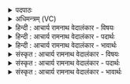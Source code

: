 <details><summary>पदपाठः</summary>

प꣡व꣢꣯स्व। सो꣣म। मन्द꣡य꣢न्। इ꣡न्द्रा꣢꣯य। म꣡धु꣢꣯मत्तमः। १८१०।
</details>

<details><summary>अधिमन्त्रम् (VC)</summary>

- पवमानः सोमः
- जमदग्निर्भार्गवः
- द्विपदा गायत्री
- षड्जः
</details>

<details><summary>हिन्दी : आचार्य रामनाथ वेदालंकार - विषयः</summary>

प्रथम मन्त्र में ब्रह्मानन्द-रस का विषय कहते हैं।
</details>

<details><summary>हिन्दी : आचार्य रामनाथ वेदालंकार - पदार्थः</summary>

पदार्थान्वयभाषाः -  हे (सोम) ब्रह्मानन्द-रस ! (मधुमत्तमः) अतिशय मधुर तू (इन्द्राय) जीवात्मा को (मन्दयन्) मोद प्रदान करता हुआ (पवस्व) प्रवाहित हो ॥१॥
</details>

<details><summary>हिन्दी : आचार्य रामनाथ वेदालंकार - भावार्थः</summary>

भावार्थभाषाः -  ब्रह्मानन्द का माधुर्य वही जानता है,जो उसका अनुभव करता है ॥१॥
</details>

<details><summary>संस्कृत : आचार्य रामनाथ वेदालंकार - विषयः</summary>

तत्रादौ ब्रह्मानन्दरसविषय उच्यते।
</details>

<details><summary>संस्कृत : आचार्य रामनाथ वेदालंकार - पदार्थः</summary>

पदार्थान्वयभाषाः -  हे (सोम) ब्रह्मानन्दरस ! (मधुमत्तमः) अतिशयेन मधुरः त्वम् (इन्द्राय) जीवात्मने (मन्दयन्) मोदं प्रयच्छन् (पवस्व) प्रस्रव ॥१॥
</details>

<details><summary>संस्कृत : आचार्य रामनाथ वेदालंकार - भावार्थः</summary>

भावार्थभाषाः -  ब्रह्मानन्दस्य माधुर्यं स एव जानाति यस्तमनुभवति ॥१॥
</details>